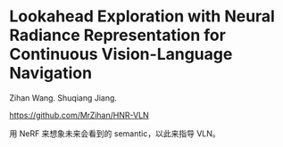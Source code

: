 # Lookahead Exploration with Neural Radiance Representation for Continuous Vision-Language Navigation

Zihan Wang. Shuqiang Jiang.

https://github.com/MrZihan/HNR-VLN

用 NeRF 来想象未来会看到的 semantic，以此来指导 VLN。